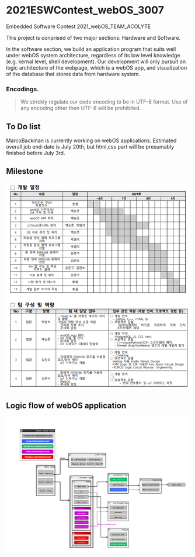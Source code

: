 # 2021ESWContest_webOS_3007
Embedded Software Contest 2021_webOS_TEAM_ACOLYTE

  This project is conprised of two major sections: Hardware and Software.
  
  In the software section, we build an application program that suits well under webOS system architecture, regardless of its low level knowledge (e.g. kernal level, shell development).
  Our development will only pursuit on logic architecture of the webpage, which is a webOS app, and visualization of the database that stores data from hardware system.

### Encodings.
> We strickly regulate our code encoding to be in UTF-8 format. Use of any encoding other then UTF-8 will be prohibited.

## To Do list
  MarcoBackman is currently working on webOS applications. Estimated overall job end-date is July 20th, but html,css part will be presumably finished before July 3rd.

## Milestone
![Milestone Image](img/Milestone.PNG)

## Logic flow of webOS application
![Milestone Image](img/logicflowDraft.PNG)

